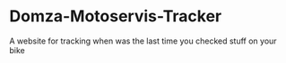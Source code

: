 # Domza-Motoservis-Tracker
A website for tracking when was the last time you checked stuff on your bike
